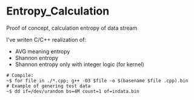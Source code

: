 # Entropy_Calculation
Proof of concept, calculation entropy of data stream

I've writen C/C++ realization of:
- AVG meaning entropy
- Shannon entropy
- Shannon entropy only with integer logic (for kernel)

```
# Compile:
~$ for file in ./*.cpp; g++ -O3 $file -o $(basename $file .cpp).bin
# Example of genering test data
~$ dd if=/dev/urandom bs=4M count=1 of=indata.bin
```

